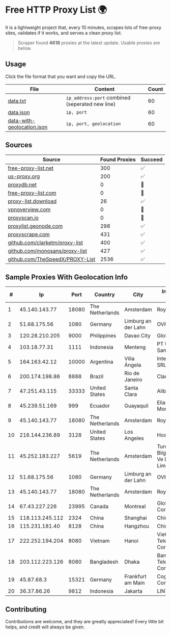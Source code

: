 
# Free HTTP Proxy List 🌍

It is a lightweight project that, every 10 minutes, scrapes lots of free-proxy sites, validates if it works, and serves a clean proxy list.


> Scraper found **4618** proxies at the latest update. Usable proxies are below.

## Usage

Click the file format that you want and copy the URL.


|File|Content|Count|
|----|-------|-----|
|[data.txt](https://raw.githubusercontent.com/themiralay/Proxy-List-World/master/data.txt)|`ip_address:port` combined (seperated new line)|60|
|[data.json](https://raw.githubusercontent.com/themiralay/Proxy-List-World/master/data.json)|`ip, port`|60|
|[data-with-geolocation.json](https://raw.githubusercontent.com/themiralay/Proxy-List-World/master/data-with-geolocation.json)|`ip, port, geolocation`|60|

## Sources

|Source|Found Proxies|Succeed|
|------|-------------|-------|
|[free-proxy-list.net](https://free-proxy-list.net)|300|✅|
|[us-proxy.org](https://www.us-proxy.org)|200|✅|
|[proxydb.net](http://proxydb.net)|0|🚫|
|[free-proxy-list.com](https://free-proxy-list.com/?page=&port=&type%5B%5D=http&type%5B%5D=https&up_time=0&search=Search)|0|🚫|
|[proxy-list.download](https://www.proxy-list.download/HTTP)|26|✅|
|[vpnoverview.com](https://vpnoverview.com/privacy/anonymous-browsing/free-proxy-servers)|0|🚫|
|[proxyscan.io](https://www.proxyscan.io)|0|🚫|
|[proxylist.geonode.com](https://proxylist.geonode.com/api/proxy-list?limit=300&page=1&sort_by=lastChecked&sort_type=desc&protocols=http,https)|298|✅|
|[proxyscrape.com](https://api.proxyscrape.com/v2/?request=displayproxies&protocol=http&timeout=10000&country=all&ssl=all&anonymity=all)|431|✅|
|[github.com/clarketm/proxy-list](https://raw.githubusercontent.com/clarketm/proxy-list/master/proxy-list-raw.txt)|400|✅|
|[github.com/monosans/proxy-list](https://raw.githubusercontent.com/monosans/proxy-list/main/proxies/http.txt)|427|✅|
|[github.com/TheSpeedX/PROXY-List](https://raw.githubusercontent.com/TheSpeedX/PROXY-List/master/http.txt)|2536|✅|


## Sample Proxies With Geolocation Info

|#|Ip|Port|Country|City|Internet Service Provider|
|-|--|----|-------|----|-------------------------|
|1|45.140.143.77|18080|The Netherlands|Amsterdam|RoyaleHosting BV|
|2|51.68.175.56|1080|Germany|Limburg an der Lahn|OVH SAS|
|3|120.28.210.205|9000|Philippines|Davao City|Globe Telecom|
|4|103.18.77.31|1111|Indonesia|Menteng|PT Usaha Adi Sanggoro|
|5|164.163.42.12|10000|Argentina|Villa Ángela|Interret Villa Angela SRL|
|6|200.174.198.86|8888|Brazil|Rio de Janeiro|Claro S.A|
|7|47.251.43.115|33333|United States|Santa Clara|Alibaba Cloud LLC|
|8|45.239.51.169|999|Ecuador|Guayaquil|Eliana Vanessa Morocho Oña|
|9|45.140.143.77|18080|The Netherlands|Amsterdam|RoyaleHosting BV|
|10|216.144.236.89|3128|United States|Los Angeles|HostPapa|
|11|45.252.183.227|5619|The Netherlands|Amsterdam|Turunc Smart Bilgisayar Teknoloji Ve Dis Ticaret Limited Sirketi|
|12|51.68.175.56|1080|Germany|Limburg an der Lahn|OVH SAS|
|13|45.140.143.77|18080|The Netherlands|Amsterdam|RoyaleHosting BV|
|14|67.43.227.226|23995|Canada|Montreal|GloboTech Communications|
|15|118.113.245.112|2324|China|Shanghai|Chinanet|
|16|115.231.181.40|8128|China|Hangzhou|China Telecom|
|17|222.252.194.204|8080|Vietnam|Hanoi|VietNam Post and Telecom Corporation|
|18|203.112.223.126|8080|Bangladesh|Dhaka|Bangladesh Telecommunications Company Ltd.|
|19|45.87.68.3|15321|Germany|Frankfurt am Main|Cogent Communications|
|20|36.37.86.26|9812|Indonesia|Jakarta|LINTASARTA|



## Contributing

Contributions are welcome, and they are greatly appreciated! Every
little bit helps, and credit will always be given.

